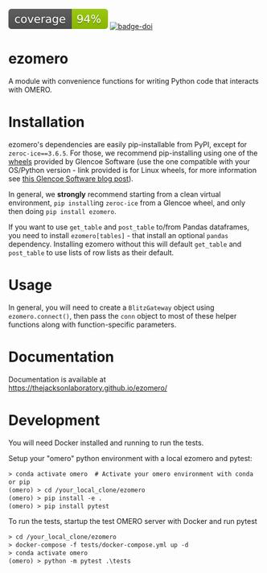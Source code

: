 ![](https://raw.githubusercontent.com/TheJacksonLaboratory/ezomero/main/coverage.svg) [![badge-doi](https://img.shields.io/badge/doi-10.1101%2F2023.06.29.546930-purple)](https://doi.org/10.1101/2023.06.29.546930) 

# ezomero
A module with convenience functions for writing Python code that interacts with OMERO.


# Installation

ezomero's dependencies are easily pip-installable from PyPI, except for `zeroc-ice==3.6.5`. For those, we recommend pip-installing using one of the [wheels](https://github.com/glencoesoftware/zeroc-ice-py-linux-x86_64/releases) provided by Glencoe Software (use the one compatible  with your OS/Python version - link provided is for Linux wheels, for more information see [this Glencoe Software blog post](https://www.glencoesoftware.com/blog/2023/12/08/ice-binaries-for-omero.html)).

In general, we **strongly** recommend starting from a clean virtual environment, `pip install`ing `zeroc-ice` from a Glencoe wheel, and only then doing `pip install ezomero`. 

If you want to use `get_table` and `post_table` to/from Pandas dataframes, you need to install `ezomero[tables]` - that install an optional `pandas` dependency. Installing ezomero without this will default `get_table` and `post_table` to use lists of row lists as their default.

# Usage

In general, you will need to create a `BlitzGateway` object using `ezomero.connect()`, then pass the `conn` object to most of these helper functions along with function-specific parameters.


# Documentation

Documentation is available at https://thejacksonlaboratory.github.io/ezomero/

# Development

You will need Docker installed and running to run the tests.

Setup your "omero" python environment with a local ezomero and pytest:
```
> conda activate omero  # Activate your omero environment with conda or pip
(omero) > cd /your_local_clone/ezomero
(omero) > pip install -e .
(omero) > pip install pytest
```

To run the tests, startup the test OMERO server with Docker and run pytest
```
> cd /your_local_clone/ezomero
> docker-compose -f tests/docker-compose.yml up -d
> conda activate omero
(omero) > python -m pytest .\tests
```
